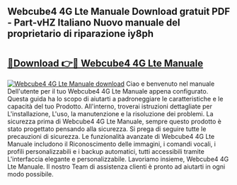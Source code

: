 ## Webcube4 4G Lte Manuale Download gratuit PDF - Part-vHZ Italiano Nuovo manuale del proprietario di riparazione iy8ph

# <h2><a href="http://dfaute.blite.top/?on=Webcube4+4G+Lte+Manuale">🔗Download 👉🔴 Webcube4 4G Lte Manuale</a></h2>

[![Webcube4 4G Lte Manuale download](https://i.imgur.com/lujVjoI.png)](http://dfaute.blite.top/?on=Webcube4+4G+Lte+Manuale)
Ciao e benvenuto nel manuale Dell'utente per il tuo Webcube4 4G Lte Manuale appena configurato. Questa guida ha lo scopo di aiutarti a padroneggiare le caratteristiche e le capacità del tuo Prodotto. All'interno, troverai istruzioni dettagliate per L'installazione, L'uso, la manutenzione e la risoluzione dei problemi. La sicurezza prima di Webcube4 4G Lte Manuale, sempre questo prodotto è stato progettato pensando alla sicurezza. Si prega di seguire tutte le precauzioni di sicurezza. Le funzionalità avanzate di Webcube4 4G Lte Manuale includono il Riconoscimento delle immagini, i comandi vocali, i profili personalizzabili e i backup automatici, tutti accessibili tramite L'interfaccia elegante e personalizzabile. Lavoriamo insieme, Webcube4 4G Lte Manuale. Il nostro Team di assistenza clienti è pronto ad aiutarti in ogni modo possibile.
